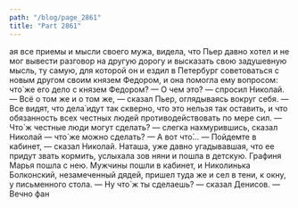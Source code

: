```yaml
---
path: "/blog/page_2861"
title: "Part 2861"
---
```


ая все приемы и мысли своего мужа, видела, что Пьер давно хотел и не мог вывести разговор на другую дорогу и высказать свою задушевную мысль, ту самую, для которой он и ездил в Петербург советоваться с новым другом своим князем Федором, и она помогла ему вопросом: что̀ же его дело с князем Федором?
— О чем это? — спросил Николай.
— Всё о том же и о том же, — сказал Пьер, оглядываясь вокруг себя. — Все видят, что дела̀ идут так скверно, что это нельзя так оставить, и что обязанность всех честных людей противодействовать по мере сил.
— Что̀ ж честные люди могут сделать? — слегка нахмурившись, сказал Николай — что̀ же можно сделать?
— А вот что̀...
— Пойдемте в кабинет, — сказал Николай.
Наташа, уже давно угадывавшая, что ее придут звать кормить, услыхала зов няни и пошла в детскую. Графиня Марья пошла с нею. Мужчины пошли в кабинет, и Николинька Болконский, незамеченный дядей, пришел туда же и сел в тени, к окну, у письменного стола.
— Ну что̀ ж ты сделаешь? — сказал Денисов.
— Вечно фан
